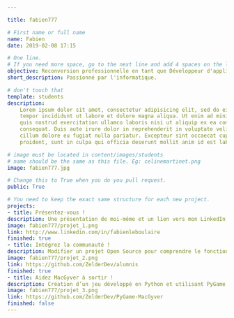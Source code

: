 ```yaml
---

title: fabien777

# First name or full name
name: Fabien
date: 2019-02-08 17:15

# One line.
# If you need more space, go to the next line and add 4 spaces on the left, as in 'description'.
objective: Reconversion professionnelle en tant que Développeur d'applicaiton iOS.
short_description: Passionné par l'informatique.

# don't touch that
template: students
description:
    Lorem ipsum dolor sit amet, consectetur adipisicing elit, sed do eiusmod
    tempor incididunt ut labore et dolore magna aliqua. Ut enim ad minim veniam,
    quis nostrud exercitation ullamco laboris nisi ut aliquip ex ea commodo
    consequat. Duis aute irure dolor in reprehenderit in voluptate velit esse
    cillum dolore eu fugiat nulla pariatur. Excepteur sint occaecat cupidatat non
    proident, sunt in culpa qui officia deserunt mollit anim id est laborum.

# image must be located in content/images/students
# name should be the same as this file. Eg: celinemartinet.png
image: fabien777.jpg

# Change this to True when you do you pull request.
public: True

# You need to keep the exact same structure for each new project.
projects:
- title: Présentez-vous !
description: Une présentation de moi-même et un lien vers mon LinkedIn.
image: fabien777/projet_1.png
link: http://www.linkedin.com/in/fabienleboulaire
finished: true
- title: Intégrez la communauté !
description: Modifier un projet Open Source pour comprendre le fonctionnement de Git, de Github et des pull requests. 
image: fabien777/projet_2.png
link: https://github.com/ZelderDev/alumnis
finished: true
- title: Aidez MacGyver à sortir !
description: Création d’un jeu développé en Python et utilisant PyGame.
image: fabien777/projet_3.png
link: https://github.com/ZelderDev/PyGame-MacGyver
finished: false
---
```

